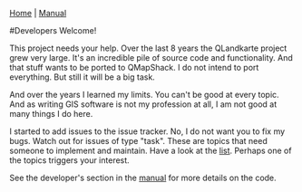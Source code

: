 [Home](Home) | [Manual](DocMain)

#Developers Welcome!

This project needs your help. Over the last 8 years the QLandkarte project grew very large. It's an incredible pile of source code and functionality. And that stuff wants to be ported to QMapShack. I do not intend to port everything. But still it will be a big task. 

And over the years I learned my limits. You can't be good at every topic. And as writing GIS software is not my profession at all, I am not good at many things I do here. 

I started to add issues to the issue tracker. No, I do not want you to fix my bugs. Watch out for issues of type "task". These are topics that need someone to implement and maintain. Have a look at the [list](https://bitbucket.org/maproom/maproom/issues?status=new&status=open). Perhaps one of the topics triggers your interest.

See the developer's section in the [manual](https://bitbucket.org/maproom/maproom/wiki/DocMain) for more details on the code.